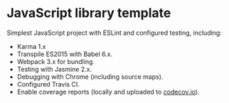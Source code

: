 # JavaScript library template

Simplest JavaScript project with ESLint and configured testing, including:

* Karma 1.x
* Transpile ES2015 with Babel 6.x.
* Webpack 3.x for bundling.
* Testing with Jasmine 2.x.
* Debugging with Chrome (including source maps).
* Configured Travis CI.
* Enable coverage reports (locally and uploaded to [codecov.io](https://codecov.io)).
